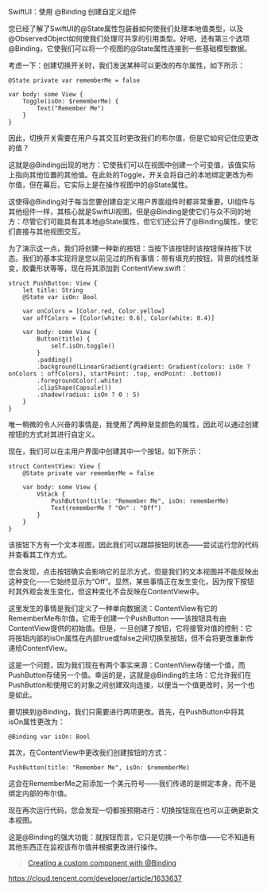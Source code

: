 SwiftUI：使用 @Binding 创建自定义组件

您已经了解了SwiftUI的@State属性包装器如何使我们处理本地值类型，以及@ObservedObject如何使我们处理可共享的引用类型。好吧，还有第三个选项@Binding，它使我们可以将一个视图的@State属性连接到一些基础模型数据。

考虑一下：创建切换开关时，我们发送某种可以更改的布尔属性，如下所示：
```
@State private var rememberMe = false

var body: some View {
    Toggle(isOn: $rememberMe) {
        Text("Remember Me")
    }
}
```
因此，切换开关需要在用户与其交互时更改我们的布尔值，但是它如何记住应更改的值？

这就是@Binding出现的地方：它使我们可以在视图中创建一个可变值，该值实际上指向其他位置的其他值。在此处的Toggle，开关会将自己的本地绑定更改为布尔值，但在幕后，它实际上是在操作视图中的@State属性。

这使得@Binding对于每当您要创建自定义用户界面组件时都非常重要。UI组件与其他组件一样，其核心就是SwiftUI视图，但是@Binding是使它们与众不同的地方：尽管它们可能具有其本地@State属性，但它们还公开了@Binding属性，使它们直接与其他视图交互。

为了演示这一点，我们将创建一种新的按钮：当按下该按钮时该按钮保持按下状态。我们的基本实现将是您以前见过的所有事情：带有填充的按钮，背景的线性渐变，胶囊形状等等，现在将其添加到 ContentView.swift：
```
struct PushButton: View {
    let title: String
    @State var isOn: Bool

    var onColors = [Color.red, Color.yellow]
    var offColors = [Color(white: 0.6), Color(white: 0.4)]

    var body: some View {
        Button(title) {
            self.isOn.toggle()
        }
        .padding()
        .background(LinearGradient(gradient: Gradient(colors: isOn ? onColors : offColors), startPoint: .top, endPoint: .bottom))
        .foregroundColor(.white)
        .clipShape(Capsule())
        .shadow(radius: isOn ? 0 : 5)
    }
}
```
唯一稍微的令人兴奋的事情是，我使用了两种渐变颜色的属性，因此可以通过创建按钮的方式对其进行自定义。

现在，我们可以在主用户界面中创建其中一个按钮，如下所示：
```
struct ContentView: View {
    @State private var rememberMe = false

    var body: some View {
        VStack {
            PushButton(title: "Remember Me", isOn: rememberMe)
            Text(rememberMe ? "On" : "Off")
        }
    }
}
```
该按钮下方有一个文本视图，因此我们可以跟踪按钮的状态——尝试运行您的代码并查看其工作方式。

您会发现，点击按钮确实会影响它的显示方式，但是我们的文本视图并不能反映出这种变化——它始终显示为“Off”。显然，某些事情正在发生变化，因为按下按钮时其外观会发生变化，但这种变化不会反映在ContentView中。

这里发生的事情是我们定义了一种单向数据流：ContentView有它的RememberMe布尔值，它用于创建一个PushButton ——该按钮具有由ContentView提供的初始值。但是，一旦创建了按钮，它将接管对值的控制：它将按钮内部的isOn属性在内部true或false之间切换至按钮，但不会将更改重新传递给ContentView。

这是一个问题，因为我们现在有两个事实来源：ContentView存储一个值，而PushButton存储另一个值。幸运的是，这就是@Binding的主场：它允许我们在PushButton和使用它的对象之间创建双向连接，以便当一个值更改时，另一个也是如此。

要切换到@Binding，我们只需要进行两项更改。首先，在PushButton中将其isOn属性更改为：
```
@Binding var isOn: Bool
```
其次，在ContentView中更改我们创建按钮的方式：
```
PushButton(title: "Remember Me", isOn: $rememberMe)
```
这会在RememberMe之前添加一个美元符号——我们传递的是绑定本身，而不是绑定内部的布尔值。

现在再次运行代码，您会发现一切都按预期进行：切换按钮现在也可以正确更新文本视图。

这是@Binding的强大功能：就按钮而言，它只是切换一个布尔值——它不知道有其他东西正在监视该布尔值并根据更改进行操作。

>[Creating a custom component with @Binding](https://www.hackingwithswift.com/books/ios-swiftui/creating-a-custom-component-with-binding)
     
     
https://cloud.tencent.com/developer/article/1633637